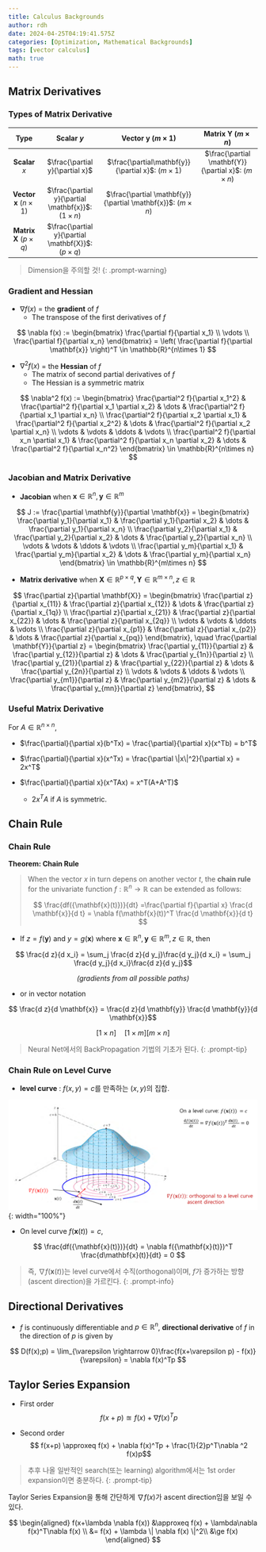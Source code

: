 ```yaml
---
title: Calculus Backgrounds
author: rdh
date: 2024-04-25T04:19:41.575Z
categories: [Optimization, Mathematical Backgrounds]
tags: [vector calculus]
math: true
---
```


## Matrix Derivatives
### Types of Matrix Derivative

|                 Type                  |                       Scalar $y$                        |                Vector $\mathbf{y}$ $(m\times 1)$                 |            Matrix $\mathbf{Y}$ $(m\times n)$            |
| :-----------------------------------: | :-----------------------------------------------------: | :--------------------------------------------------------------: | :-----------------------------------------------------: |
|            **Scalar** $x$             |             $\frac{\partial y}{\partial x}$             |      $\frac{\partial\mathbf{y}}{\partial x}$: $(m\times 1)$      | $\frac{\partial \mathbf{Y}}{\partial x}$: $(m\times n)$ |
| **Vector** $\mathbf{x}$ $(n\times 1)$ | $\frac{\partial y}{\partial \mathbf{x}}$: $(1\times n)$ | $\frac{\partial \mathbf{y}}{\partial \mathbf{x}}$: $(m\times n)$ |                                                         |
| **Matrix** $\mathbf{X}$ $(p\times q)$ | $\frac{\partial y}{\partial \mathbf{X}}$: $(p\times q)$ |                                                                  |

> Dimension을 주의할 것!
{: .prompt-warning}

### Gradient and Hessian
* $\nabla f(x)$ = the **gradient** of $f$
  * The transpose of the first derivatives of $f$

$$
\nabla f(x) := \begin{bmatrix} \frac{\partial f}{\partial x_1} \\ \vdots \\ \frac{\partial f}{\partial x_n} \end{bmatrix} = \left( \frac{\partial f}{\partial \mathbf{x}} \right)^T \in \mathbb{R}^{n\times 1} $$

* $\nabla^2 f(x)$ = the **Hessian** of $f$
  * The matrix of second partial derivatives of $f$
  * The Hessian is a symmetric matrix

$$ \nabla^2 f(x) := 
\begin{bmatrix} 
\frac{\partial^2 f}{\partial x_1^2} & \frac{\partial^2 f}{\partial x_1 \partial x_2} & \dots & \frac{\partial^2 f}{\partial x_1 \partial x_n} 
\\ \frac{\partial^2 f}{\partial x_2 \partial x_1} & \frac{\partial^2 f}{\partial x_2^2} & \dots & \frac{\partial^2 f}{\partial x_2 \partial x_n}
\\ \vdots & \vdots & \ddots & \vdots
\\ \frac{\partial^2 f}{\partial x_n \partial x_1} & \frac{\partial^2 f}{\partial x_n \partial x_2} & \dots & \frac{\partial^2 f}{\partial x_n^2}
\end{bmatrix} 
\in \mathbb{R}^{n\times n} 
$$

### Jacobian and Matrix Derivative

* **Jacobian** when $\mathbf{x} \in \mathbb{R}^n, \mathbf{y} \in \mathbb{R}^m$

$$ J := 
\frac{\partial \mathbf{y}}{\partial \mathbf{x}} =
\begin{bmatrix} 
\frac{\partial y_1}{\partial x_1} & \frac{\partial y_1}{\partial x_2} & \dots & \frac{\partial y_1}{\partial x_n} 
\\ \frac{\partial y_2}{\partial x_1} & \frac{\partial y_2}{\partial x_2} & \dots & \frac{\partial y_2}{\partial x_n}
\\ \vdots & \vdots & \ddots & \vdots
\\ \frac{\partial y_m}{\partial x_1} & \frac{\partial y_m}{\partial x_2} & \dots & \frac{\partial y_m}{\partial x_n}
\end{bmatrix} 
\in \mathbb{R}^{m\times n} 
$$

* **Matrix derivative** when $\mathbf{X} \in \mathbb{R}^{p\times q}, \mathbf{Y} \in \mathbb{R}^{m \times n}, z \in \mathbb{R}$

$$ \frac{\partial z}{\partial \mathbf{X}} =
\begin{bmatrix} 
\frac{\partial z}{\partial x_{11}} & \frac{\partial z}{\partial x_{12}} & \dots & \frac{\partial z}{\partial x_{1q}} 
\\ \frac{\partial z}{\partial x_{21}} & \frac{\partial z}{\partial x_{22}} & \dots & \frac{\partial z}{\partial x_{2q}} 
\\ \vdots & \vdots & \ddots & \vdots
\\ \frac{\partial z}{\partial x_{p1}} & \frac{\partial z}{\partial x_{p2}} & \dots & \frac{\partial z}{\partial x_{pq}} 
\end{bmatrix}, 
\quad
\frac{\partial \mathbf{Y}}{\partial z} =
\begin{bmatrix} 
\frac{\partial y_{11}}{\partial z} & \frac{\partial y_{12}}{\partial z} & \dots & \frac{\partial y_{1n}}{\partial z}
\\ \frac{\partial y_{21}}{\partial z} & \frac{\partial y_{22}}{\partial z} & \dots & \frac{\partial y_{2n}}{\partial z}
\\ \vdots & \vdots & \ddots & \vdots
\\ \frac{\partial y_{m1}}{\partial z} & \frac{\partial y_{m2}}{\partial z} & \dots & \frac{\partial y_{mn}}{\partial z}
\end{bmatrix}, 
$$

### Useful Matrix Derivative
For $A \in \mathbb{R}^{n \times n}$,
* $\frac{\partial}{\partial x}(b^Tx) = \frac{\partial}{\partial x}(x^Tb) = b^T$

* $\frac{\partial}{\partial x}(x^Tx) = \frac{\partial \|x\|^2}{\partial x} = 2x^T$

* $\frac{\partial}{\partial x}(x^TAx) =  x^T(A+A^T)$
  * $2x^TA$ if $A$ is symmetric.

## Chain Rule
### Chain Rule
**Theorem: Chain Rule**

> When the vector $x$ in turn depens on another vector $t$, the **chain rule** for the univariate function $f:\mathbb{R}^n \rightarrow \mathbb{R}$ can be extended as follows:
> 
>$$ \frac{df({\mathbf{x}(t)})}{dt}
>=\frac{\partial f}{\partial x} \frac{d \mathbf{x}}{d t} = \nabla f(\mathbf{x}(t))^T \frac{d \mathbf{x}}{d t}
>$$

* If $z=f(\mathbf{y})$ and $y=g(\mathbf{x})$ where $\mathbf{x}\in \mathbb{R}^n, \mathbf{y}\in \mathbb{R}^m, z\in \mathbb{R}$, then

$$ 
\frac{d z}{d x_i}
= \sum_j \frac{d z}{d y_j}\frac{d y_j}{d x_i}
= \sum_j \frac{d y_j}{d x_i}\frac{d z}{d y_j}$$

<p align=center>
<i>(gradients from all possible paths)</i>
</p>

* or in vector notation

$$
\frac{d z}{d \mathbf{x}} = \frac{d z}{d \mathbf{y}} \frac{d \mathbf{y}}{d \mathbf{x}}$$

$$
[1\times n] \quad [1\times m] [m \times n]$$

> Neural Net에서의 BackPropagation 기법의 기초가 된다.
{: .prompt-tip}

### Chain Rule on Level Curve
* **level curve** : $f(x,y)=c$를 만족하는 $(x,y)$의 집합.

![](/assets/img/calculus-background-01.png){: width="100%"}

* On level curve $f(\mathbf{x}(t)) = c$, 

$$
\frac{df({\mathbf{x}(t)})}{dt} = \nabla f({\mathbf{x}(t)})^T \frac{d\mathbf{x}(t)}{dt} = 0
$$

> 즉, $\nabla f({\mathbf{x}(t)})$는 level curve에서 수직(orthogonal)이며, $f$가 증가하는 방향(ascent direction)을 가르킨다.
{: .prompt-info}

## Directional Derivatives
* $f$ is continuously differentiable and $p \in \mathbb{R}^n$, **directional derivative** of $f$ in the direction of $p$ is given by

$$
D(f(x);p) = \lim_{\varepsilon \rightarrow 0}\frac{f(x+\varepsilon p) - f(x)}{\varepsilon} = \nabla f(x)^Tp
$$

## Taylor Series Expansion
* First order
$$
f(x+p) \approxeq f(x) + \nabla f(x)^Tp$$

* Second order
$$
f(x+p) \approxeq f(x) + \nabla f(x)^Tp + \frac{1}{2}p^T\nabla ^2 f(x)p$$

> 추후 나올 일반적인 search(또는 learning) algorithm에서는 1st order expansion이면 충분하다.
{: .prompt-tip}

Taylor Series Expansion을 통해 간단하게 $\nabla f(x)$가 ascent direction임을 보일 수 있다.

$$
\begin{aligned}
f(x+\lambda \nabla f(x)) &\approxeq f(x) + \lambda\nabla f(x)^T\nabla f(x) \\
&= f(x) + \lambda \| \nabla f(x) \|^2\\
&\ge f(x)
\end{aligned}
$$
